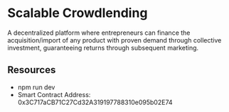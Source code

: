 # Scalable Crowdlending

A decentralized platform where entrepreneurs can finance the acquisition/import of any product with proven demand through collective investment, guaranteeing returns through subsequent marketing.

## Resources

- npm run dev
- Smart Contract Address: 0x3C717aCB71C27Cd32A319197788310e095b02E74
